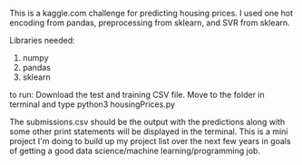 This is a kaggle.com challenge for predicting housing prices. I used one hot encoding from pandas, preprocessing from sklearn, and SVR from sklearn.

Libraries needed:
1. numpy
2. pandas
3. sklearn

to run:
   Download the test and training CSV file. Move to the folder in terminal and type python3 housingPrices.py

The submissions.csv should be the output with the predictions along with some other print statements will be displayed in the terminal. This is a mini project I'm doing to build up my project list over the next few years in goals of getting a good data science/machine learning/programming job.

